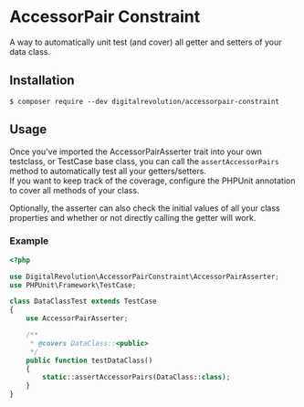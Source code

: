 # AccessorPair Constraint
A way to automatically unit test (and cover) all getter and setters of your data class.

## Installation
```
$ composer require --dev digitalrevolution/accessorpair-constraint
```

## Usage
Once you've imported the AccessorPairAsserter trait into your own testclass,
or TestCase base class, you can call the ```assertAccessorPairs``` method to automatically test all your getters/setters.  
If you want to keep track of the coverage, configure the PHPUnit annotation to cover all methods of your class.

Optionally, the asserter can also check the initial values of all your class properties and whether or not directly calling the getter will work.

### Example
```php
<?php

use DigitalRevolution\AccessorPairConstraint\AccessorPairAsserter;
use PHPUnit\Framework\TestCase;

class DataClassTest extends TestCase
{
    use AccessorPairAsserter;

    /**
     * @covers DataClass::<public>
     */
    public function testDataClass()
    {
        static::assertAccessorPairs(DataClass::class);
    }
}
